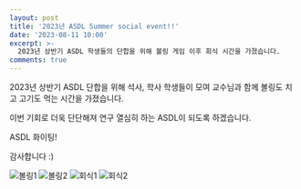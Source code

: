 ```yaml
---
layout: post
title: '2023년 ASDL Summer social event!!'
date: '2023-08-11 10:00'
excerpt: >-
  2023년 상반기 ASDL 학생들의 단합을 위해 볼링 게임 이후 회식 시간을 가졌습니다.
comments: true
---
```

2023년 상반기 ASDL 단합을 위해 석사, 학사 학생들이 모여 교수님과 함께 볼링도 치고 고기도 먹는 시간을 가졌습니다.

이번 기회로 더욱 단단해져 연구 열심히 하는 ASDL이 되도록 하겠습니다.

ASDL 화이팅! 

감사합니다 :)

![볼링1](https://github.com/YKgroup-HYU/micro_led_analysis/assets/80964488/54cd0843-bc0d-4c59-9027-6e3d48a11357)
![볼링2](https://github.com/YKgroup-HYU/micro_led_analysis/assets/80964488/4f567303-b18e-489a-83f3-d679f1fe9061)
![회식1](https://github.com/YKgroup-HYU/micro_led_analysis/assets/80964488/54726c68-fb04-4b75-8bf0-bc7247bfca70)
![회식2](https://github.com/YKgroup-HYU/micro_led_analysis/assets/80964488/266f8d34-b649-4cd2-b822-b7211a617e39)
